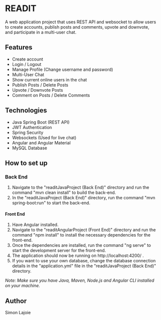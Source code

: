 # READIT
A web application project that uses REST API and websocket to allow users to create accounts, publish posts and comments, upvote and downvote, and participate in a multi-user chat.

## Features
* Create account
* Login / Logout
* Manage Profile (Change username and password)
* Multi-User Chat
* Show current online users in the chat
* Publish Posts / Delete Posts
* Upvote / Downvote Posts
* Comment on Posts / Delete Comments

## Technologies
* Java Spring Boot (REST API)
* JWT Authentication
* Spring Security
* Websockets (Used for live chat)
* Angular and Angular Material
* MySQL Database

## How to set up

### Back End
1. Navigate to the "readitJavaProject (Back End)" directory and run the command "mvn clean install" to build the back-end.
2. In the "readitJavaProject (Back End)" directory, run the command "mvn spring-boot:run" to start the back-end.

#### Front End
1. Have Angular installed.
2. Navigate to the "readitAngularProject (Front End)" directory and run the command "npm install" to install the necessary dependencies for the front-end.
3. Once the dependencies are installed, run the command "ng serve" to start the development server for the front-end.
4. The application should now be running on http://localhost:4200/ .
5. If you want to use your own database, change the database connection details in the "application.yml" file in the "readitJavaProject (Back End)" directory.

*Note: Make sure you have Java, Maven, Node.js and Angular CLI installed on your machine.*

## Author
Simon Lajoie

